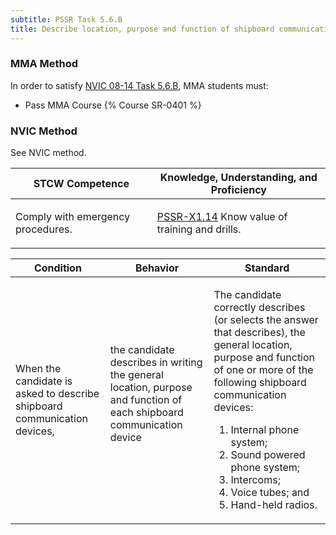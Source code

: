 ```yaml
---
subtitle: PSSR Task 5.6.B 
title: Describe location, purpose and function of shipboard communication devices
---
```



### MMA Method

In order to satisfy  [NVIC 08-14  Task  5.6.B](/stcw23/assets/images/nvic-08-14.pdf), MMA students must:

* Pass MMA Course {% Course SR-0401 %}


### NVIC Method

<a onclick="togglevisibility('nvic_methods')" >See NVIC method.</a>

<div id='nvic_methods' class='hide'>

<table>
<thead>
<tr>
<th class='forty'> STCW Competence </th>
<th class='sixty'> Knowledge, Understanding, and Proficiency </th>
</tr>
</thead>




<tbody>
<tr><td markdown='1'>

Comply with emergency procedures.

</td><td markdown='1'>

[PSSR-X1.14](../../tables/614.html#PSSR-X1.14) Know value of training and drills.

</td></tr>


</tbody>
</table>


<table>
<thead>
<tr><th class='twenty'>  Condition </th><th class='twenty'> Behavior </th><th  class='sixty'>Standard </th></tr>
</thead>
<tbody >



<tr><td markdown='1'>

When the candidate is asked to describe shipboard communication devices,

</td><td markdown='1'>

the candidate describes in writing the general location, purpose and function of each shipboard communication device

<br>

<div class="tooltip">
<span class="tooltiptext">
</span>
</div>


</td><td markdown='1'>

The candidate correctly describes (or selects the answer that describes), the general location, purpose and function of one or more of the following shipboard communication devices:
 
1.  Internal phone system; 
2.  Sound powered phone system; 
3.  Intercoms; 
4.  Voice tubes; and 
5.  Hand-held radios.

</td></tr>
</tbody>
</table>
</div>
